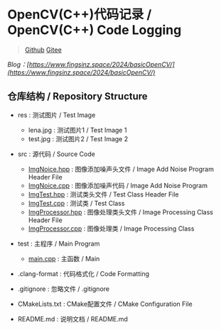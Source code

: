 # OpenCV(C++)代码记录 / OpenCV(C++) Code Logging

> [Github](https://github.com/Fingsinz/OpenCVCode)
> [Gitee](https://gitee.com/fingsinz/opencv-code)

*Blog：[https://www.fingsinz.space/2024/basicOpenCV/](https://www.fingsinz.space/2024/basicOpenCV/)*

## 仓库结构 / Repository Structure

- res : 测试图片 / Test Image
    - lena.jpg : 测试图片1 / Test Image 1
    - test.jpg : 测试图片2 / Test Image 2

- src : 源代码 / Source Code
    - [ImgNoice.hpp](./src/ImgNoice.hpp) : 图像添加噪声头文件 / Image Add Noise Program Header File
    - [ImgNoice.cpp](./src/ImgNoice.cpp) : 图像添加噪声代码 / Image Add Noise Program
    - [ImgTest.hpp](./src/ImgTest.hpp) : 测试类头文件 / Test Class Header File
    - [ImgTest.cpp](./src/ImgTest.cpp) : 测试类 / Test Class
    - [ImgProcessor.hpp](./src/ImgProcessor.hpp) : 图像处理类头文件 / Image Processing Class Header File
    - [ImgProcessor.cpp](./src/ImgProcessor.cpp) : 图像处理类 / Image Processing Class

- test :  主程序 / Main Program
    - [main.cpp](./test/main.cpp) : 主函数 / Main

- .clang-format : 代码格式化 / Code Formatting

- .gitignore : 忽略文件 / .gitignore

- CMakeLists.txt : CMake配置文件 / CMake Configuration File

- README.md : 说明文档 / README.md